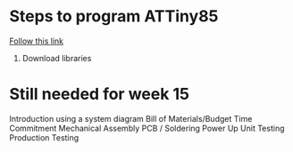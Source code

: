 # Steps to program ATTiny85
[Follow this link](https://quadmeup.com/attiny85-light-sensor-i2c-slave-device/)
1. Download libraries




# Still needed for week 15
Introduction using a system diagram
Bill of Materials/Budget
Time Commitment
Mechanical Assembly
PCB / Soldering
Power Up
Unit Testing
Production Testing
